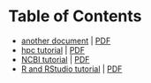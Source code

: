# Table of Contents

- [another document](another_document/document.md) | [PDF](another_document/includes/document.pdf)
- [hpc tutorial](hpc_tutorial/document.md) | [PDF](hpc_tutorial/includes/document.pdf)
- [NCBI tutorial](NCBI_tutorial/document.md) | [PDF](NCBI_tutorial/includes/document.pdf)
- [R and RStudio tutorial](R_and_RStudio_tutorial/document.md) | [PDF](R_and_RStudio_tutorial/includes/document.pdf)
